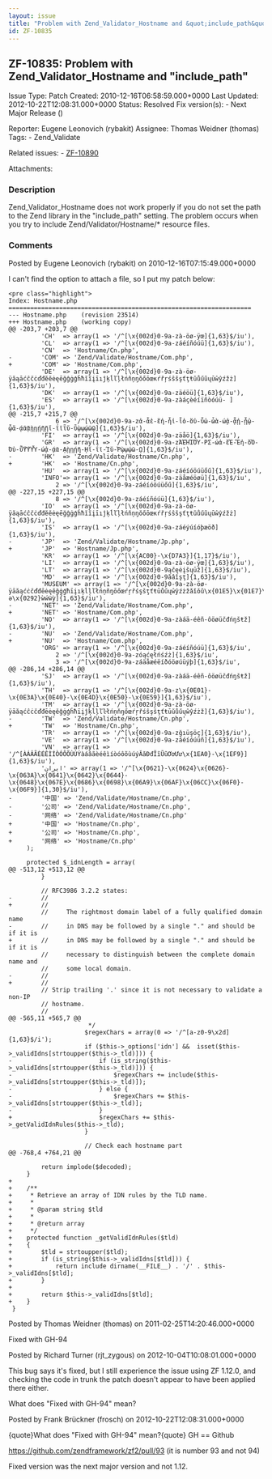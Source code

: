 ```yaml
---
layout: issue
title: "Problem with Zend_Validator_Hostname and &quot;include_path&quot;"
id: ZF-10835
---
```


ZF-10835: Problem with Zend\_Validator\_Hostname and "include\_path"
--------------------------------------------------------------------

 Issue Type: Patch Created: 2010-12-16T06:58:59.000+0000 Last Updated: 2012-10-22T12:08:31.000+0000 Status: Resolved Fix version(s): - Next Major Release ()
 
 Reporter:  Eugene Leonovich (rybakit)  Assignee:  Thomas Weidner (thomas)  Tags: - Zend\_Validate
 
 Related issues: - [ZF-10890](/issues/browse/ZF-10890)
 
 Attachments: 
### Description

Zend\_Validator\_Hostname does not work properly if you do not set the path to the Zend library in the "include\_path" setting. The problem occurs when you try to include Zend/Validator/Hostname/\* resource files.

 

 

### Comments

Posted by Eugene Leonovich (rybakit) on 2010-12-16T07:15:49.000+0000

I can't find the option to attach a file, so I put my patch below:

 
    <pre class="highlight">
    Index: Hostname.php
    ===================================================================
    --- Hostname.php    (revision 23514)
    +++ Hostname.php    (working copy)
    @@ -203,7 +203,7 @@
             'CH'  => array(1 => '/^[\x{002d}0-9a-zà-öø-ÿœ]{1,63}$/iu'),
             'CL'  => array(1 => '/^[\x{002d}0-9a-záéíñóúü]{1,63}$/iu'),
             'CN'  => 'Hostname/Cn.php',
    -        'COM' => 'Zend/Validate/Hostname/Com.php',
    +        'COM' => 'Hostname/Com.php',
             'DE'  => array(1 => '/^[\x{002d}0-9a-zà-öø-ÿăąāćĉčċďđĕěėęēğĝġģĥħĭĩįīıĵķĺľļłńňņŋŏőōœĸŕřŗśŝšşťţŧŭůűũųūŵŷźžż]{1,63}$/iu'),
             'DK'  => array(1 => '/^[\x{002d}0-9a-zäéöü]{1,63}$/iu'),
             'ES'  => array(1 => '/^[\x{002d}0-9a-zàáçèéíïñòóúü- ]{1,63}$/iu'),
    @@ -215,7 +215,7 @@
                 6 => '/^[\x{002d}0-9a-zἀ-ἇἐ-ἕἠ-ἧἰ-ἷὀ-ὅὐ-ὗὠ-ὧὰ-ώᾀ-ᾇᾐ-ᾗᾠ-ᾧᾰ-ᾴᾶᾷῂῃῄῆῇῐ-ΐῖῗῠ-ῧῲῳῴῶῷ]{1,63}$/iu'),
             'FI'  => array(1 => '/^[\x{002d}0-9a-zäåö]{1,63}$/iu'),
             'GR'  => array(1 => '/^[\x{002d}0-9a-zΆΈΉΊΌΎ-ΡΣ-ώἀ-ἕἘ-Ἕἠ-ὅὈ-Ὅὐ-ὗὙὛὝὟ-ώᾀ-ᾴᾶ-ᾼῂῃῄῆ-ῌῐ-ΐῖ-Ίῠ-Ῥῲῳῴῶ-ῼ]{1,63}$/iu'),
    -        'HK'  => 'Zend/Validate/Hostname/Cn.php',
    +        'HK'  => 'Hostname/Cn.php',
             'HU'  => array(1 => '/^[\x{002d}0-9a-záéíóöúüőű]{1,63}$/iu'),
             'INFO'=> array(1 => '/^[\x{002d}0-9a-zäåæéöøü]{1,63}$/iu',
                 2 => '/^[\x{002d}0-9a-záéíóöúüőű]{1,63}$/iu',
    @@ -227,15 +227,15 @@
                 8 => '/^[\x{002d}0-9a-záéíñóúü]{1,63}$/iu'),
             'IO'  => array(1 => '/^[\x{002d}0-9a-zà-öø-ÿăąāćĉčċďđĕěėęēğĝġģĥħĭĩįīıĵķĺľļłńňņŋŏőōœĸŕřŗśŝšşťţŧŭůűũųūŵŷźžż]{1,63}$/iu'),
             'IS'  => array(1 => '/^[\x{002d}0-9a-záéýúíóþæöð]{1,63}$/iu'),
    -        'JP'  => 'Zend/Validate/Hostname/Jp.php',
    +        'JP'  => 'Hostname/Jp.php',
             'KR'  => array(1 => '/^[\x{AC00}-\x{D7A3}]{1,17}$/iu'),
             'LI'  => array(1 => '/^[\x{002d}0-9a-zà-öø-ÿœ]{1,63}$/iu'),
             'LT'  => array(1 => '/^[\x{002d}0-9ąčęėįšųūž]{1,63}$/iu'),
             'MD'  => array(1 => '/^[\x{002d}0-9ăâîşţ]{1,63}$/iu'),
             'MUSEUM' => array(1 => '/^[\x{002d}0-9a-zà-öø-ÿāăąćċčďđēėęěğġģħīįıķĺļľłńņňŋōőœŕŗřśşšţťŧūůűųŵŷźżžǎǐǒǔ\x{01E5}\x{01E7}\x{01E9}\x{01EF}ə\x{0292}ẁẃẅỳ]{1,63}$/iu'),
    -        'NET' => 'Zend/Validate/Hostname/Com.php',
    +        'NET' => 'Hostname/Com.php',
             'NO'  => array(1 => '/^[\x{002d}0-9a-zàáä-éêñ-ôöøüčđńŋšŧž]{1,63}$/iu'),
    -        'NU'  => 'Zend/Validate/Hostname/Com.php',
    +        'NU'  => 'Hostname/Com.php',
             'ORG' => array(1 => '/^[\x{002d}0-9a-záéíñóúü]{1,63}$/iu',
                 2 => '/^[\x{002d}0-9a-zóąćęłńśźż]{1,63}$/iu',
                 3 => '/^[\x{002d}0-9a-záäåæéëíðóöøúüýþ]{1,63}$/iu',
    @@ -286,14 +286,14 @@
             'SJ'  => array(1 => '/^[\x{002d}0-9a-zàáä-éêñ-ôöøüčđńŋšŧž]{1,63}$/iu'),
             'TH'  => array(1 => '/^[\x{002d}0-9a-z\x{0E01}-\x{0E3A}\x{0E40}-\x{0E4D}\x{0E50}-\x{0E59}]{1,63}$/iu'),
             'TM'  => array(1 => '/^[\x{002d}0-9a-zà-öø-ÿāăąćĉċčďđēėęěĝġģĥħīįĵķĺļľŀłńņňŋőœŕŗřśŝşšţťŧūŭůűųŵŷźżž]{1,63}$/iu'),
    -        'TW'  => 'Zend/Validate/Hostname/Cn.php',
    +        'TW'  => 'Hostname/Cn.php',
             'TR'  => array(1 => '/^[\x{002d}0-9a-zğıüşöç]{1,63}$/iu'),
             'VE'  => array(1 => '/^[\x{002d}0-9a-záéíóúüñ]{1,63}$/iu'),
             'VN'  => array(1 => '/^[ÀÁÂÃÈÉÊÌÍÒÓÔÕÙÚÝàáâãèéêìíòóôõùúýĂăĐđĨĩŨũƠơƯư\x{1EA0}-\x{1EF9}]{1,63}$/iu'),
             'ایران' => array(1 => '/^[\x{0621}-\x{0624}\x{0626}-\x{063A}\x{0641}\x{0642}\x{0644}-\x{0648}\x{067E}\x{0686}\x{0698}\x{06A9}\x{06AF}\x{06CC}\x{06F0}-\x{06F9}]{1,30}$/iu'),
    -        '中国' => 'Zend/Validate/Hostname/Cn.php',
    -        '公司' => 'Zend/Validate/Hostname/Cn.php',
    -        '网络' => 'Zend/Validate/Hostname/Cn.php'
    +        '中国' => 'Hostname/Cn.php',
    +        '公司' => 'Hostname/Cn.php',
    +        '网络' => 'Hostname/Cn.php'
         );
     
         protected $_idnLength = array(
    @@ -513,12 +513,12 @@
             }
     
             // RFC3986 3.2.2 states:
    -        // 
    +        //
             //     The rightmost domain label of a fully qualified domain name
    -        //     in DNS may be followed by a single "." and should be if it is 
    +        //     in DNS may be followed by a single "." and should be if it is
             //     necessary to distinguish between the complete domain name and
             //     some local domain.
    -        //     
    +        //
             // Strip trailing '.' since it is not necessary to validate a non-IP
             // hostname.
             //
    @@ -565,11 +565,7 @@
                          */
                         $regexChars = array(0 => '/^[a-z0-9\x2d]{1,63}$/i');
                         if ($this->_options['idn'] &&  isset($this->_validIdns[strtoupper($this->_tld)])) {
    -                        if (is_string($this->_validIdns[strtoupper($this->_tld)])) {
    -                            $regexChars += include($this->_validIdns[strtoupper($this->_tld)]);
    -                        } else {
    -                            $regexChars += $this->_validIdns[strtoupper($this->_tld)];
    -                        }
    +                        $regexChars += $this->_getValidIdnRules($this->_tld);
                         }
     
                         // Check each hostname part
    @@ -768,4 +764,21 @@
     
             return implode($decoded);
         }
    +
    +    /**
    +     * Retrieve an array of IDN rules by the TLD name.
    +     *
    +     * @param string $tld
    +     *
    +     * @return array
    +     */
    +    protected function _getValidIdnRules($tld)
    +    {
    +        $tld = strtoupper($tld);
    +        if (is_string($this->_validIdns[$tld])) {
    +            return include dirname(__FILE__) . '/' . $this->_validIdns[$tld];
    +        }
    +
    +        return $this->_validIdns[$tld];
    +    }
     }
    


 

 

Posted by Thomas Weidner (thomas) on 2011-02-25T14:20:46.000+0000

Fixed with GH-94

 

 

Posted by Richard Turner (rjt\_zygous) on 2012-10-04T10:08:01.000+0000

This bug says it's fixed, but I still experience the issue using ZF 1.12.0, and checking the code in trunk the patch doesn't appear to have been applied there either.

What does "Fixed with GH-94" mean?

 

 

Posted by Frank Brückner (frosch) on 2012-10-22T12:08:31.000+0000

{quote}What does "Fixed with GH-94" mean?{quote} GH == Github

<https://github.com/zendframework/zf2/pull/93> (it is number 93 and not 94)

Fixed version was the next major version and not 1.12.

 

 